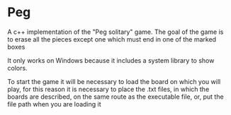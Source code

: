 # Peg
A c++ implementation of the "Peg solitary" game. The goal of the game is to erase all the pieces except one which must end in one of the marked boxes


It only works on Windows because it includes a system library to show colors.

To start the game it will be necessary to load the board on which you will play, for this reason it is necessary to place the .txt files, in which the boards are described, on the same route as the executable file, or, put the file path when you are loading it
